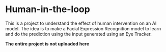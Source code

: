 # Human-in-the-loop
This is a project to understand the effect of human intervention on an AI model. The idea is to make a Facial Expression Recognition model to learn and do the prediction using the input generated using an Eye Tracker. 

**The entire project is not uploaded here**
